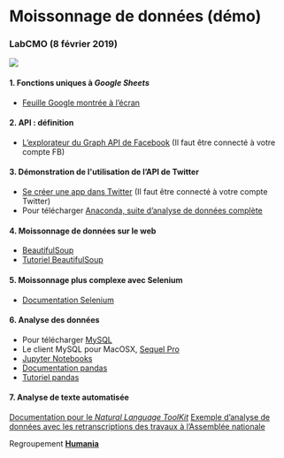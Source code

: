 # Moissonnage de données (démo)
### LabCMO (8 février 2019)

![](https://jhroy.gitbooks.io/edm5240-a2016/content/assets/dupre-moisson.jpg)

#### 1. Fonctions uniques à *Google Sheets*
- [Feuille Google montrée à l’écran](bit.ly/scraping2018-1)

#### 2. API : définition
- [L’explorateur du Graph API de Facebook](https://developers.facebook.com/tools/explorer/) (Il faut être connecté à votre compte FB)

#### 3. Démonstration de l'utilisation de l’API de Twitter
- [Se créer une app dans Twitter](https://developer.twitter.com/en/apps) (Il faut être connecté à votre compte Twitter)
- Pour télécharger [Anaconda, suite d’analyse de données complète](https://www.anaconda.com/distribution/)

#### 4. Moissonnage de données sur le web
- [BeautifulSoup](https://www.crummy.com/software/BeautifulSoup/bs4/doc/)
- [Tutoriel BeautifulSoup](http://bit.ly/jhroybs4)

#### 5. Moissonnage plus complexe avec Selenium
- [Documentation Selenium](https://www.seleniumhq.org/docs/)

#### 6. Analyse des données
- Pour télécharger [MySQL](https://www.mysql.com/fr/downloads/)
- Le client MySQL pour MacOSX, [Sequel Pro](https://www.sequelpro.com/)
- [Jupyter Notebooks](https://jupyter.org/)
- [Documentation pandas](https://pandas.pydata.org/)
- [Tutoriel pandas](https://github.com/jhroy/tuto-pandas/blob/master/tutoriel.ipynb)

#### 7. Analyse de texte automatisée
[Documentation pour le *Natural Language ToolKit*](http://www.nltk.org/)
[Exemple d’analyse de données avec les retranscriptions des travaux à l’Assemblée nationale](https://github.com/jhroy/np14-assnat)

Regroupement [**Humania**](https://humania.uqam.ca)
